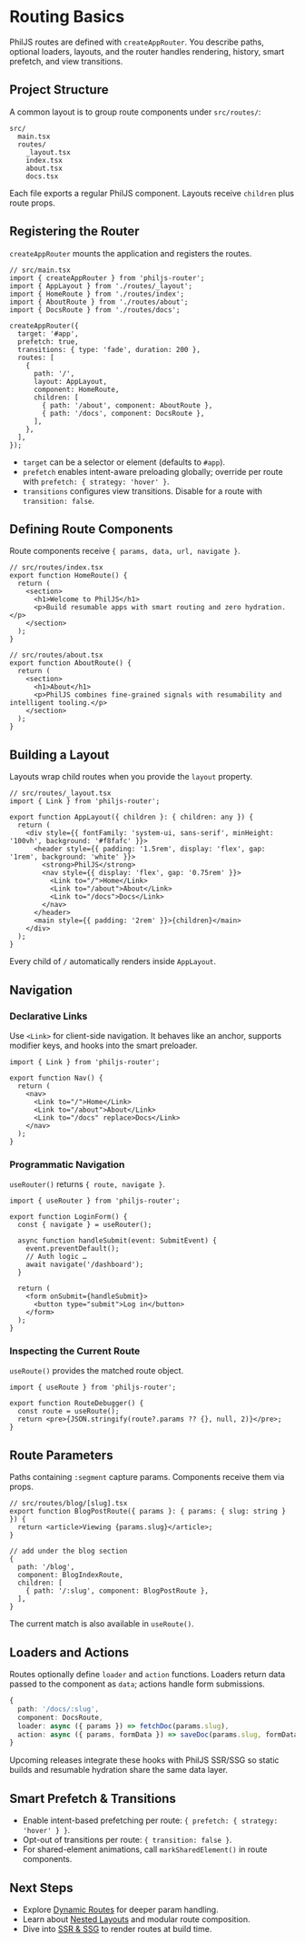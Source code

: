 # Routing Basics

PhilJS routes are defined with `createAppRouter`. You describe paths, optional loaders, layouts, and the router handles rendering, history, smart prefetch, and view transitions.

## Project Structure

A common layout is to group route components under `src/routes/`:

```
src/
  main.tsx
  routes/
    _layout.tsx
    index.tsx
    about.tsx
    docs.tsx
```

Each file exports a regular PhilJS component. Layouts receive `children` plus route props.

## Registering the Router

`createAppRouter` mounts the application and registers the routes.

```tsx
// src/main.tsx
import { createAppRouter } from 'philjs-router';
import { AppLayout } from './routes/_layout';
import { HomeRoute } from './routes/index';
import { AboutRoute } from './routes/about';
import { DocsRoute } from './routes/docs';

createAppRouter({
  target: '#app',
  prefetch: true,
  transitions: { type: 'fade', duration: 200 },
  routes: [
    {
      path: '/',
      layout: AppLayout,
      component: HomeRoute,
      children: [
        { path: '/about', component: AboutRoute },
        { path: '/docs', component: DocsRoute },
      ],
    },
  ],
});
```

- `target` can be a selector or element (defaults to `#app`).
- `prefetch` enables intent-aware preloading globally; override per route with `prefetch: { strategy: 'hover' }`.
- `transitions` configures view transitions. Disable for a route with `transition: false`.

## Defining Route Components

Route components receive `{ params, data, url, navigate }`.

```tsx
// src/routes/index.tsx
export function HomeRoute() {
  return (
    <section>
      <h1>Welcome to PhilJS</h1>
      <p>Build resumable apps with smart routing and zero hydration.</p>
    </section>
  );
}

// src/routes/about.tsx
export function AboutRoute() {
  return (
    <section>
      <h1>About</h1>
      <p>PhilJS combines fine-grained signals with resumability and intelligent tooling.</p>
    </section>
  );
}
```

## Building a Layout

Layouts wrap child routes when you provide the `layout` property.

```tsx
// src/routes/_layout.tsx
import { Link } from 'philjs-router';

export function AppLayout({ children }: { children: any }) {
  return (
    <div style={{ fontFamily: 'system-ui, sans-serif', minHeight: '100vh', background: '#f8fafc' }}>
      <header style={{ padding: '1.5rem', display: 'flex', gap: '1rem', background: 'white' }}>
        <strong>PhilJS</strong>
        <nav style={{ display: 'flex', gap: '0.75rem' }}>
          <Link to="/">Home</Link>
          <Link to="/about">About</Link>
          <Link to="/docs">Docs</Link>
        </nav>
      </header>
      <main style={{ padding: '2rem' }}>{children}</main>
    </div>
  );
}
```

Every child of `/` automatically renders inside `AppLayout`.

## Navigation

### Declarative Links

Use `<Link>` for client-side navigation. It behaves like an anchor, supports modifier keys, and hooks into the smart preloader.

```tsx
import { Link } from 'philjs-router';

export function Nav() {
  return (
    <nav>
      <Link to="/">Home</Link>
      <Link to="/about">About</Link>
      <Link to="/docs" replace>Docs</Link>
    </nav>
  );
}
```

### Programmatic Navigation

`useRouter()` returns `{ route, navigate }`.

```tsx
import { useRouter } from 'philjs-router';

export function LoginForm() {
  const { navigate } = useRouter();

  async function handleSubmit(event: SubmitEvent) {
    event.preventDefault();
    // Auth logic …
    await navigate('/dashboard');
  }

  return (
    <form onSubmit={handleSubmit}>
      <button type="submit">Log in</button>
    </form>
  );
}
```

### Inspecting the Current Route

`useRoute()` provides the matched route object.

```tsx
import { useRoute } from 'philjs-router';

export function RouteDebugger() {
  const route = useRoute();
  return <pre>{JSON.stringify(route?.params ?? {}, null, 2)}</pre>;
}
```

## Route Parameters

Paths containing `:segment` capture params. Components receive them via props.

```tsx
// src/routes/blog/[slug].tsx
export function BlogPostRoute({ params }: { params: { slug: string } }) {
  return <article>Viewing {params.slug}</article>;
}

// add under the blog section
{
  path: '/blog',
  component: BlogIndexRoute,
  children: [
    { path: '/:slug', component: BlogPostRoute },
  ],
}
```

The current match is also available in `useRoute()`.

## Loaders and Actions

Routes optionally define `loader` and `action` functions. Loaders return data passed to the component as `data`; actions handle form submissions.

```ts
{
  path: '/docs/:slug',
  component: DocsRoute,
  loader: async ({ params }) => fetchDoc(params.slug),
  action: async ({ params, formData }) => saveDoc(params.slug, formData),
}
```

Upcoming releases integrate these hooks with PhilJS SSR/SSG so static builds and resumable hydration share the same data layer.

## Smart Prefetch & Transitions

- Enable intent-based prefetching per route: `{ prefetch: { strategy: 'hover' } }`.
- Opt-out of transitions per route: `{ transition: false }`.
- For shared-element animations, call `markSharedElement()` in route components.

## Next Steps

- Explore [Dynamic Routes](./dynamic-routes.md) for deeper param handling.
- Learn about [Nested Layouts](./layouts.md) and modular route composition.
- Dive into [SSR & SSG](../getting-started/tutorial-blog-ssg.md) to render routes at build time.
